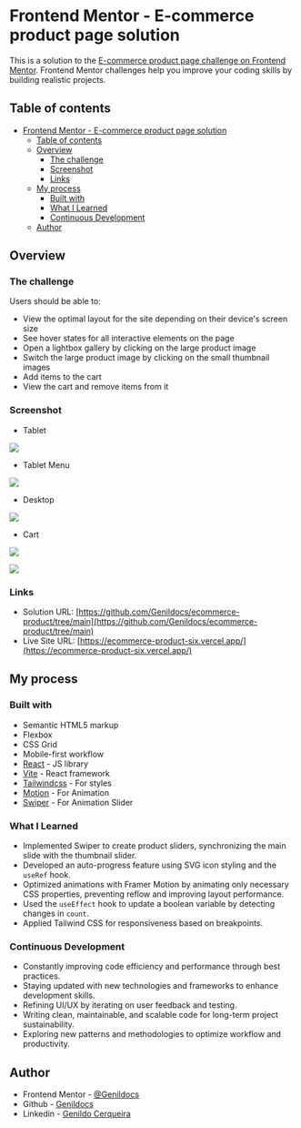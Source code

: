 # Frontend Mentor - E-commerce product page solution

This is a solution to the [E-commerce product page challenge on Frontend Mentor](https://www.frontendmentor.io/challenges/ecommerce-product-page-UPsZ9MJp6). Frontend Mentor challenges help you improve your coding skills by building realistic projects.

## Table of contents

- [Frontend Mentor - E-commerce product page solution](#frontend-mentor---e-commerce-product-page-solution)
  - [Table of contents](#table-of-contents)
  - [Overview](#overview)
    - [The challenge](#the-challenge)
    - [Screenshot](#screenshot)
    - [Links](#links)
  - [My process](#my-process)
    - [Built with](#built-with)
    - [What I Learned](#what-i-learned)
    - [Continuous Development](#continuous-development)
  - [Author](#author)

## Overview

### The challenge

Users should be able to:

- View the optimal layout for the site depending on their device's screen size
- See hover states for all interactive elements on the page
- Open a lightbox gallery by clicking on the large product image
- Switch the large product image by clicking on the small thumbnail images
- Add items to the cart
- View the cart and remove items from it

### Screenshot

- Tablet

![](/public/tablet.png)

- Tablet Menu

![](/public/tablet-menu.png)

- Desktop

![](/public/screen-desktop.png)

- Cart

![](/public/cart.png)

![](/public/cart2.png)

### Links

- Solution URL: [https://github.com/Genildocs/ecommerce-product/tree/main](https://github.com/Genildocs/ecommerce-product/tree/main)
- Live Site URL: [https://ecommerce-product-six.vercel.app/](https://ecommerce-product-six.vercel.app/)

## My process

### Built with

- Semantic HTML5 markup
- Flexbox
- CSS Grid
- Mobile-first workflow
- [React](https://reactjs.org/) - JS library
- [Vite](https://vite.dev/) - React framework
- [Tailwindcss](https://tailwindcss.com/) - For styles
- [Motion](https://motion.dev/) - For Animation
- [Swiper](https://swiperjs.com/react) - For Animation Slider

### What I Learned

- Implemented Swiper to create product sliders, synchronizing the main slide with the thumbnail slider.
- Developed an auto-progress feature using SVG icon styling and the `useRef` hook.
- Optimized animations with Framer Motion by animating only necessary CSS properties, preventing reflow and improving layout performance.
- Used the `useEffect` hook to update a boolean variable by detecting changes in `count`.
- Applied Tailwind CSS for responsiveness based on breakpoints.

### Continuous Development

- Constantly improving code efficiency and performance through best practices.
- Staying updated with new technologies and frameworks to enhance development skills.
- Refining UI/UX by iterating on user feedback and testing.
- Writing clean, maintainable, and scalable code for long-term project sustainability.
- Exploring new patterns and methodologies to optimize workflow and productivity.

## Author

- Frontend Mentor - [@Genildocs](https://www.frontendmentor.io/profile/Genildocs)
- Github - [Genildocs](https://github.com/Genildocs)
- Linkedin - [Genildo Cerqueira](https://www.linkedin.com/in/genildo-cerqueira-91888786/)
